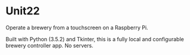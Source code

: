Unit22
========================

Operate a brewery from a touchscreen on a Raspberry Pi.

Built with Python (3.5.2) and Tkinter, this is a fully local and configurable brewery controller app. No servers.
